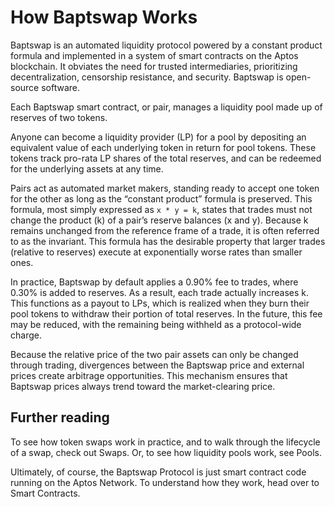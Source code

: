 # How Baptswap Works

Baptswap is an automated liquidity protocol powered by a constant product formula and implemented in a system of smart contracts on the Aptos blockchain. It obviates the need for trusted intermediaries, prioritizing decentralization, censorship resistance, and security. Baptswap is open-source software.

Each Baptswap smart contract, or pair, manages a liquidity pool made up of reserves of two tokens.

Anyone can become a liquidity provider (LP) for a pool by depositing an equivalent value of each underlying token in return for pool tokens. These tokens track pro-rata LP shares of the total reserves, and can be redeemed for the underlying assets at any time.&#x20;

Pairs act as automated market makers, standing ready to accept one token for the other as long as the “constant product” formula is preserved. This formula, most simply expressed as `x * y = k`, states that trades must not change the product (k) of a pair’s reserve balances (x and y). Because k remains unchanged from the reference frame of a trade, it is often referred to as the invariant. This formula has the desirable property that larger trades (relative to reserves) execute at exponentially worse rates than smaller ones.

In practice, Baptswap by default applies a 0.90% fee to trades, where 0.30% is added to reserves. As a result, each trade actually increases k. This functions as a payout to LPs, which is realized when they burn their pool tokens to withdraw their portion of total reserves. In the future, this fee may be reduced, with the remaining being withheld as a protocol-wide charge.

Because the relative price of the two pair assets can only be changed through trading, divergences between the Baptswap price and external prices create arbitrage opportunities. This mechanism ensures that Baptswap prices always trend toward the market-clearing price.

## Further reading

To see how token swaps work in practice, and to walk through the lifecycle of a swap, check out Swaps. Or, to see how liquidity pools work, see Pools.&#x20;

Ultimately, of course, the Baptswap Protocol is just smart contract code running on the Aptos Network. To understand how they work, head over to Smart Contracts.
